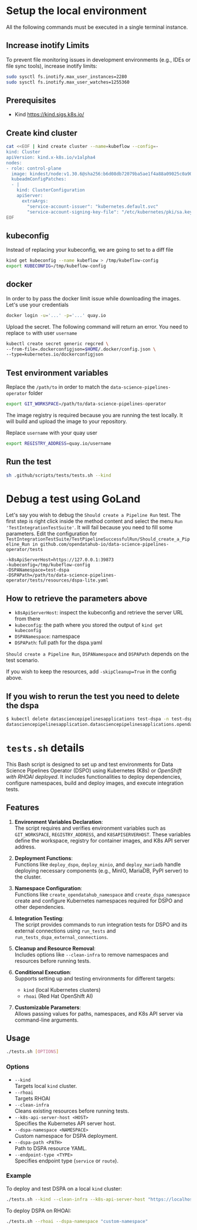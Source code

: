 # Setup the local environment

All the following commands must be executed in a single terminal instance.

## Increase inotify Limits
To prevent file monitoring issues in development environments (e.g., IDEs or file sync tools), increase inotify limits:
```bash
sudo sysctl fs.inotify.max_user_instances=2280
sudo sysctl fs.inotify.max_user_watches=1255360
```
## Prerequisites
* Kind https://kind.sigs.k8s.io/

## Create kind cluster
```bash
cat <<EOF | kind create cluster --name=kubeflow --config=-
kind: Cluster
apiVersion: kind.x-k8s.io/v1alpha4
nodes:
- role: control-plane
  image: kindest/node:v1.30.6@sha256:b6d08db72079ba5ae1f4a88a09025c0a904af3b52387643c285442afb05ab994
  kubeadmConfigPatches:
  - |
    kind: ClusterConfiguration
    apiServer:
      extraArgs:
        "service-account-issuer": "kubernetes.default.svc"
        "service-account-signing-key-file": "/etc/kubernetes/pki/sa.key"
EOF
```

## kubeconfig
Instead of replacing your kubeconfig, we are going to set to a diff file
```bash
kind get kubeconfig --name kubeflow > /tmp/kubeflow-config
export KUBECONFIG=/tmp/kubeflow-config
```
## docker
In order to by pass the docker limit issue while downloading the images. Let's use your credentials
```bash
docker login -u='...' -p='...' quay.io
```

Upload the secret. The following command will return an error. You need to replace `to` with user `username`
```bash
kubectl create secret generic regcred \
--from-file=.dockerconfigjson=$HOME/.docker/config.json \
--type=kubernetes.io/dockerconfigjson
```

## Test environment variables
Replace the `/path/to` in order to match the `data-science-pipelines-operator` folder
```bash
export GIT_WORKSPACE=/path/to/data-science-pipelines-operator
```
The image registry is required because you are running the test locally.
It will build and upload the image to your repository.

Replace `username` with your quay user
```bash
export REGISTRY_ADDRESS=quay.io/username
```

## Run the test
```bash
sh .github/scripts/tests/tests.sh --kind
```

# Debug a test using GoLand
Let's say you wish to debug the `Should create a Pipeline Run` test.
The first step is right click inside the method content and select the menu
`Run 'TestIntegrationTestSuite'`. It will fail because you need to fill some parameters.
Edit the configuration for `TestIntegrationTestSuite/TestPipelineSuccessfulRun/Should_create_a_Pipeline_Run in github.com/opendatahub-io/data-science-pipelines-operator/tests`
````
-k8sApiServerHost=https://127.0.0.1:39873
-kubeconfig=/tmp/kubeflow-config
-DSPANamespace=test-dspa
-DSPAPath=/path/to/data-science-pipelines-operator/tests/resources/dspa-lite.yaml
````
## How to retrieve the parameters above
* `k8sApiServerHost`: inspect the kubeconfig and retrieve the server URL from there
* `kubeconfig`: the path where you stored the output of `kind get kubeconfig`
* `DSPANamespace`: namespace
* `DSPAPath`: full path for the dspa.yaml

`Should create a Pipeline Run`, `DSPANamespace` and `DSPAPath` depends on the test scenario.

If you wish to keep the resources, add `-skipCleanup=True` in the config above.

## If you wish to rerun the test you need to delete the dspa
```bash
$ kubectl delete datasciencepipelinesapplications test-dspa -n test-dspa
datasciencepipelinesapplication.datasciencepipelinesapplications.opendatahub.io "test-dspa" deleted
```

# `tests.sh` details
This Bash script is designed to set up and test environments for Data Science Pipelines Operator (DSPO) 
using Kubernetes (K8s) or *OpenShift with RHOAI deployed*. It includes functionalities to deploy dependencies, 
configure namespaces, build and deploy images, and execute integration tests.

## **Features**
1. **Environment Variables Declaration**:  
   The script requires and verifies environment variables such as `GIT_WORKSPACE`, `REGISTRY_ADDRESS`, and `K8SAPISERVERHOST`. These variables define the workspace, registry for container images, and K8s API server address.

2. **Deployment Functions**:  
   Functions like `deploy_dspo`, `deploy_minio`, and `deploy_mariadb` handle deploying necessary components (e.g., MinIO, MariaDB, PyPI server) to the cluster.

3. **Namespace Configuration**:  
   Functions like `create_opendatahub_namespace` and `create_dspa_namespace` create and configure Kubernetes namespaces required for DSPO and other dependencies.

4. **Integration Testing**:  
   The script provides commands to run integration tests for DSPO and its external connections using `run_tests` and `run_tests_dspa_external_connections`.

5. **Cleanup and Resource Removal**:  
   Includes options like `--clean-infra` to remove namespaces and resources before running tests.

6. **Conditional Execution**:  
   Supports setting up and testing environments for different targets:
    - `kind` (local Kubernetes clusters)
    - `rhoai` (Red Hat OpenShift AI)

7. **Customizable Parameters**:  
   Allows passing values for paths, namespaces, and K8s API server via command-line arguments.

## **Usage**
```bash
./tests.sh [OPTIONS]
```

### **Options**
- `--kind`  
  Targets local `kind` cluster.
- `--rhoai`  
  Targets RHOAI
- `--clean-infra`  
  Cleans existing resources before running tests.
- `--k8s-api-server-host <HOST>`  
  Specifies the Kubernetes API server host.
- `--dspa-namespace <NAMESPACE>`  
  Custom namespace for DSPA deployment.
- `--dspa-path <PATH>`  
  Path to DSPA resource YAML.
- `--endpoint-type <TYPE>`  
  Specifies endpoint type (`service` or `route`).

### **Example**
To deploy and test DSPA on a local `kind` cluster:
```bash
./tests.sh --kind --clean-infra --k8s-api-server-host "https://localhost:6443"
```

To deploy DSPA on RHOAI:
```bash
./tests.sh --rhoai --dspa-namespace "custom-namespace"
```
